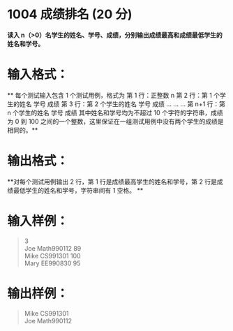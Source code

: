 # 1004 成绩排名 (20 分)

__读入 n（>0）名学生的姓名、学号、成绩，分别输出成绩最高和成绩最低学生的姓名和学号。__
# 输入格式：
** 每个测试输入包含 1 个测试用例，格式为
第 1 行：正整数 n
第 2 行：第 1 个学生的姓名 学号 成绩
第 3 行：第 2 个学生的姓名 学号 成绩
  ... ... ...
第 n+1 行：第 n 个学生的姓名 学号 成绩
其中姓名和学号均为不超过 10 个字符的字符串，成绩为 0 到 100 之间的一个整数，这里保证在一组测试用例中没有两个学生的成绩是相同的。**
# 输出格式：
**对每个测试用例输出 2 行，第 1 行是成绩最高学生的姓名和学号，第 2 行是成绩最低学生的姓名和学号，字符串间有 1 空格。
**

# 输入样例：
>3 <br />
Joe Math990112 89 <br />
Mike CS991301 100 <br />
Mary EE990830 95 <br />


# 输出样例：
>Mike CS991301 <br />
Joe Math990112 <br />



